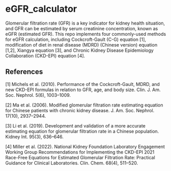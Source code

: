 # eGFR_calculator
 
Glomerular filtration rate (GFR) is a key indicator for kidney health situation, and GFR can be estimated by serum creatinine concentration, known as eGFR (estimated GFR). This repo implements four commonly-used methods for eGFR calculation, including Cockcroft-Gault (C-G) equation [1], modification of diet in renal disease (MDRD) (Chinese version) equation [1,2], Xiangya equation [3], and Chronic Kidney Disease Epidemiology Collaboration (CKD-EPI) equation [4].

## References

[1] Michels et al. (2010). Performance of the Cockcroft-Gault, MDRD, and new CKD-EPI formulas in relation to GFR, age, and body size. Clin. J. Am. Soc. Nephrol. 5(6), 1003–1009.

[2] Ma et al. (2006). Modified glomerular filtration rate estimating equation for Chinese patients with chronic kidney disease. J. Am. Soc. Nephrol. 17(10), 2937–2944.

[3] Li et al. (2019). Development and validation of a more accurate estimating equation for glomerular filtration rate in a Chinese population. Kidney Int. 95(3), 636–646.

[4] Miller et al. (2022). National Kidney Foundation Laboratory Engagement Working Group Recommendations for Implementing the CKD-EPI 2021 Race-Free Equations for Estimated Glomerular Filtration Rate: Practical Guidance for Clinical Laboratories. Clin. Chem. 68(4), 511–520.